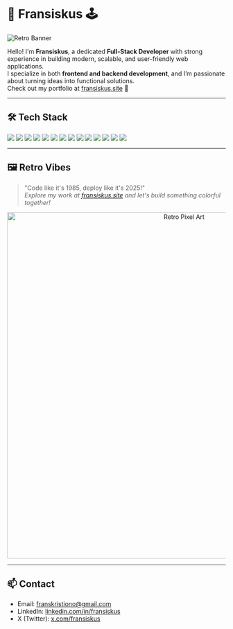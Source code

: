 # 👾 Fransiskus 🕹️

![Retro Banner](https://img.shields.io/badge/Welcome_to_my_-Github-ff69b4.svg?style=flat-square)

Hello! I'm **Fransiskus**, a dedicated **Full-Stack Developer** with strong experience in building modern, scalable, and user-friendly web applications.  
I specialize in both **frontend and backend development**, and I’m passionate about turning ideas into functional solutions.  
Check out my portfolio at [fransiskus.site](https://fransiskus.site) 🚀  

---

## 🛠️ Tech Stack
<p>
  <img src="https://img.shields.io/badge/-Node.js-339933?style=flat-square&logo=node.js" />
  <img src="https://img.shields.io/badge/-Golang-00ADD8?style=flat-square&logo=go" />
  <img src="https://img.shields.io/badge/-PHP-777BB4?style=flat-square&logo=php" />
  <img src="https://img.shields.io/badge/-JavaScript-F7DF1E?style=flat-square&logo=javascript" />
  <img src="https://img.shields.io/badge/-TypeScript-3178C6?style=flat-square&logo=typescript" />
  <img src="https://img.shields.io/badge/-React-61DAFB?style=flat-square&logo=react" />
  <img src="https://img.shields.io/badge/-Next.js-000000?style=flat-square&logo=next.js" />
  <img src="https://img.shields.io/badge/-Vue.js-4FC08D?style=flat-square&logo=vue.js" />
  <img src="https://img.shields.io/badge/-Nuxt-00DC82?style=flat-square&logo=nuxt.js" />
  <img src="https://img.shields.io/badge/-Tailwind_CSS-38B2AC?style=flat-square&logo=tailwind-css" />
  <img src="https://img.shields.io/badge/-Git-F05032?style=flat-square&logo=git" />
  <img src="https://img.shields.io/badge/-PM2-2B037A?style=flat-square&logo=pm2" />
  <img src="https://img.shields.io/badge/-Docker-2496ED?style=flat-square&logo=docker" />
  <img src="https://img.shields.io/badge/-NGINX-009639?style=flat-square&logo=nginx" />
</p>

---


## 🖼️ Retro Vibes
> "Code like it's 1985, deploy like it's 2025!"  
*Explore my work at [fransiskus.site](https://fransiskus.site) and let's build something colorful together!*

<p align="center">
  <img src="https://media3.giphy.com/media/v1.Y2lkPTc5MGI3NjExYmxwMDJpaHA2bDBhcnRlMzlnNWlrd2s2b2JpeTl3cGR5Y3AwN3hxeiZlcD12MV9pbnRlcm5hbF9naWZfYnlfaWQmY3Q9Zw/xTiN0jHuzhUAo7yGsM/giphy.gif" width="800" alt="Retro Pixel Art">
</p>

---

## 📫 Contact
- Email: [franskristiono@gmail.com](mailto:franskristiono@gmail.com)  
- LinkedIn: [linkedin.com/in/fransiskus](https://linkedin.com/in/fransiskus)  
- X (Twitter): [x.com/fransiskus](https://x.com/fransiskus)  
